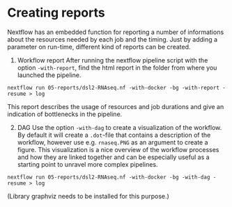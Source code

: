 # Creating reports 
Nextflow has an embedded function for reporting a number of informations about the resources needed by each job and the timing. Just by adding a parameter on run-time, different kind of reports can be created. 


1. Workflow report
After running the nextflow pipeline script with the option `-with-report`, find the html report in the folder from where you launched the pipeline. 
```
nextflow run 05-reports/dsl2-RNAseq.nf -with-docker -bg -with-report -resume > log
```
This report describes the usage of resources and job durations and give an indication of bottlenecks in the pipeline. 

2. DAG 
Use the option `-with-dag` to create a visualization of the workflow. By default it will create a `.dot`-file that contains a description of the workflow, however use e.g. `rnaseq.PNG` as an argument to create a figure. This visualization is a nice overview of the workflow processes and how they are linked together and can be especially useful as a starting point to unravel more complex pipelines.
```
nextflow run 05-reports/dsl2-RNAseq.nf -with-docker -bg -with-dag -resume > log
```
(Library graphviz needs to be installed for this purpose.)